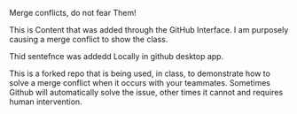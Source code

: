 Merge conflicts, do not fear Them!

This is Content that was added through the GitHub Interface. I am purposely causing a merge conflict to show the class.

Thid sentefnce was addedd Locally in github desktop app.

This is a forked repo that is being used, in class, to demonstrate how to solve a merge conflict when it occurs with your teammates. Sometimes Github will automatically solve the issue, other times it cannot and requires human intervention.